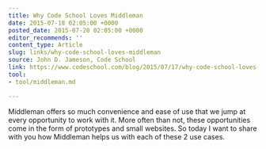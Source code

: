 ```yaml
---
title: Why Code School Loves Middleman
date: 2015-07-18 02:05:00 +0000
posted_date: 2015-07-20 02:05:00 +0000
editor_recommends: ''
content_type: Article
slug: links/why-code-school-loves-middleman
source: John D. Jameson, Code School
link: https://www.codeschool.com/blog/2015/07/17/why-code-school-loves-middleman/
tool:
- tool/middleman.md

---
```

Middleman offers so much convenience and ease of use that we jump at every opportunity to work with it. More often than not, these opportunities come in the form of prototypes and small websites. So today I want to share with you how Middleman helps us with each of these 2 use cases.




